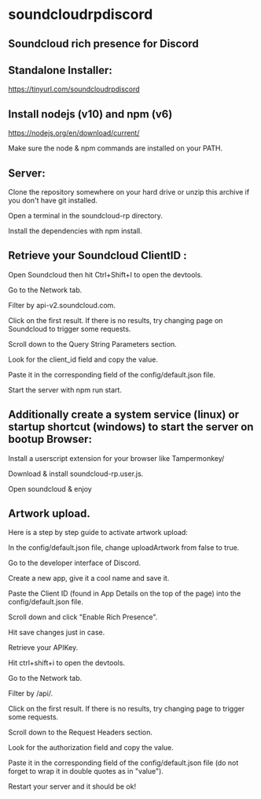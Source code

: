 # soundcloudrpdiscord
Soundcloud rich presence for Discord
--
Standalone Installer:
--
https://tinyurl.com/soundcloudrpdiscord

Install nodejs (v10) and npm (v6)
--
https://nodejs.org/en/download/current/

Make sure the node & npm commands are installed on your PATH.

Server:
--
Clone the repository somewhere on your hard drive or unzip this archive if you don't have git installed.

Open a terminal in the soundcloud-rp directory.

Install the dependencies with npm install.


Retrieve your Soundcloud ClientID :
--
Open Soundcloud then hit Ctrl+Shift+I to open the devtools.

Go to the Network tab.

Filter by api-v2.soundcloud.com.

Click on the first result. If there is no results, try changing page on Soundcloud to trigger some requests.

Scroll down to the Query String Parameters section.

Look for the client_id field and copy the value.

Paste it in the corresponding field of the config/default.json file.

Start the server with npm run start.


Additionally create a system service (linux) or startup shortcut (windows) to start the server on bootup Browser:
--
Install a userscript extension for your browser like Tampermonkey/

Download & install soundcloud-rp.user.js.

Open soundcloud & enjoy


Artwork upload.
--
Here is a step by step guide to activate artwork upload:

In the config/default.json file, change uploadArtwork from false to true.

Go to the developer interface of Discord.

Create a new app, give it a cool name and save it.

Paste the Client ID (found in App Details on the top of the page) into the config/default.json file.

Scroll down and click "Enable Rich Presence".

Hit save changes just in case.

Retrieve your APIKey.

Hit ctrl+shift+i to open the devtools.

Go to the Network tab.

Filter by /api/.

Click on the first result. If there is no results, try changing page to trigger some requests.

Scroll down to the Request Headers section.

Look for the authorization field and copy the value.

Paste it in the corresponding field of the config/default.json file (do not forget to wrap it in double quotes as in "value").

Restart your server and it should be ok!

